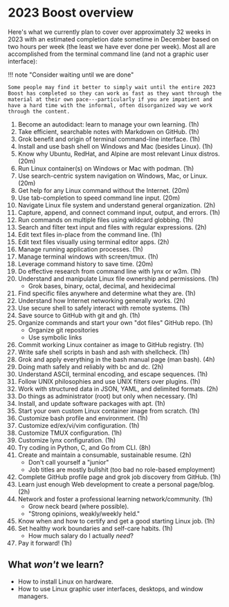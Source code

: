 # 2023 Boost overview

Here's what we currently plan to cover over approximately 32 weeks in 2023 with an estimated completion date sometime in December based on two hours per week (the least we have ever done per week). Most all are accomplished from the terminal command line (and not a graphic user interface):

!!! note "Consider waiting until we are done"

    Some people may find it better to simply wait until the entire 2023 Boost has completed so they can work as fast as they want through the material at their own pace---particularly if you are impatient and have a hard time with the informal, often disorganized way we work through the content.

1.  Become an autodidact: learn to manage your own learning. (1h)
1.  Take efficient, searchable notes with Markdown on GitHub. (1h)
1.  Grok benefit and origin of terminal command-line interface. (1h)
1.  Install and use bash shell on Windows and Mac (besides Linux). (1h)
1.  Know why Ubuntu, RedHat, and Alpine are most relevant Linux distros. (20m)
1.  Run Linux container(s) on Windows or Mac with podman. (1h)
1.  Use search-centric system navigation on Windows, Mac, or Linux. (20m)
1.  Get help for any Linux command without the Internet. (20m)
1.  Use tab-completion to speed command line input. (20m)
1.  Navigate Linux file system and understand general organization. (2h)
1.  Capture, append, and connect command input, output, and errors. (1h)
1.  Run commands on multiple files using wildcard globbing. (1h)
1.  Search and filter text input and files with regular expressions. (2h)
1.  Edit text files in-place from the command line. (1h)
1.  Edit text files visually using terminal editor apps. (2h)
1.  Manage running application processes. (1h)
1.  Manage terminal windows with screen/tmux. (1h)
1.  Leverage command history to save time. (20m)
1.  Do effective research from command line with lynx or w3m. (1h)
1.  Understand and manipulate Linux file ownership and permissions. (1h)
    * Grok bases, binary, octal, decimal, and hexidecimal
1.  Find specific files anywhere and determine what they are. (1h)
1.  Understand how Internet networking generally works. (2h)
1.  Use secure shell to safely interact with remote systems. (1h)
1.  Save source to GitHub with git and gh. (1h)
1.  Organize commands and start your own "dot files" GitHub repo. (1h)
    * Organize git repositories
    * Use symbolic links
1.  Commit working Linux container as image to GitHub registry. (1h)
1.  Write safe shell scripts in bash and ash with shellcheck. (1h)
1.  Grok and apply everything in the bash manual page (man bash). (4h)
1.  Doing math safely and reliably with bc and dc. (2h)
1.  Understand ASCII, terminal encoding, and escape sequences. (1h)
1.  Follow UNIX philosophies and use UNIX filters over plugins. (1h)
1.  Work with structured data in JSON, YAML, and delimited formats. (2h)
1.  Do things as administrator (root) but only when necessary. (1h)
1.  Install, and update software packages with apt. (1h)
1.  Start your own custom Linux container image from scratch. (1h)
1.  Customize bash profile and environment. (1h)
1.  Customize ed/ex/vi/vim configuration. (1h)
1.  Customize TMUX configuration. (1h)
1.  Customize lynx configuration. (1h)
1.  Try coding in Python, C, and Go from CLI. (8h)
1.  Create and maintain a consumable, sustainable resume. (2h)
    * Don't call yourself a "junior"
    * Job titles are mostly bullshit (too bad no role-based employment)
1.  Complete GitHub profile page and grok job discovery from GitHub. (1h)
1.  Learn just enough Web development to create a personal page/blog. (2h)
1.  Network and foster a professional learning network/community. (1h)
    * Grow neck beard (where possible).
    * "Strong opinions, weakly/weekly held."
1.  Know when and how to certify and get a good starting Linux job. (1h)
1.  Set healthy work boundaries and self-care habits. (1h)
    * How much salary do I actually *need*?
1.  Pay it forward! (1h)

## What *won't* we learn?

* How to install Linux on hardware.
* How to use Linux graphic user interfaces, desktops, and window managers.

